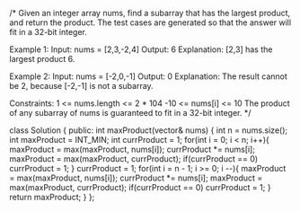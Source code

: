 /*
Given an integer array nums, find a subarray that has the largest product, and return the product.
The test cases are generated so that the answer will fit in a 32-bit integer.

Example 1:
Input: nums = [2,3,-2,4]
Output: 6
Explanation: [2,3] has the largest product 6.

Example 2:
Input: nums = [-2,0,-1]
Output: 0
Explanation: The result cannot be 2, because [-2,-1] is not a subarray.
 
Constraints:
1 <= nums.length <= 2 * 104
-10 <= nums[i] <= 10
The product of any subarray of nums is guaranteed to fit in a 32-bit integer.
*/

class Solution {
public:
    int maxProduct(vector<int>& nums) {
        int n = nums.size();   
        int maxProduct = INT_MIN;
        int currProduct = 1;
        for(int i = 0; i < n; i++){
            maxProduct = max(maxProduct, nums[i]);
            currProduct *= nums[i];
            maxProduct = max(maxProduct, currProduct);
            if(currProduct == 0) currProduct = 1;
        }
        currProduct = 1;
        for(int i = n - 1; i >= 0; i --){
            maxProduct = max(maxProduct, nums[i]);
            currProduct *= nums[i];
            maxProduct = max(maxProduct, currProduct);
            if(currProduct == 0) currProduct = 1;
        }
        return maxProduct;
    }
};